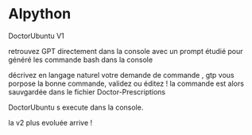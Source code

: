 # AIpython
DoctorUbuntu V1 


retrouvez GPT directement dans la console avec un prompt étudié pour généré les commande bash dans la console 

décrivez en langage naturel votre demande de commande , gtp vous porpose la bonne commande, validez ou éditez ! 
la commande est alors sauvgardée dans le fichier Doctor-Prescriptions

DoctorUbuntu s execute dans la console. 

la v2 plus evoluée arrive ! 
